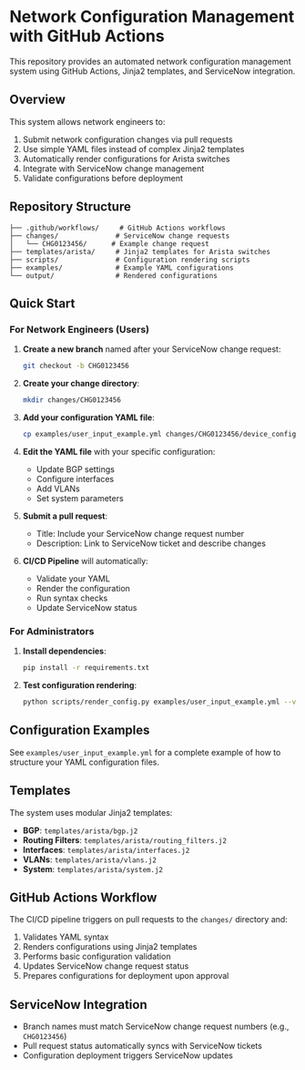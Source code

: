 # Network Configuration Management with GitHub Actions

This repository provides an automated network configuration management system using GitHub Actions, Jinja2 templates, and ServiceNow integration.

## Overview

This system allows network engineers to:
1. Submit network configuration changes via pull requests
2. Use simple YAML files instead of complex Jinja2 templates
3. Automatically render configurations for Arista switches
4. Integrate with ServiceNow change management
5. Validate configurations before deployment

## Repository Structure

```
├── .github/workflows/     # GitHub Actions workflows
├── changes/              # ServiceNow change requests
│   └── CHG0123456/      # Example change request
├── templates/arista/     # Jinja2 templates for Arista switches
├── scripts/              # Configuration rendering scripts
├── examples/             # Example YAML configurations
└── output/               # Rendered configurations
```

## Quick Start

### For Network Engineers (Users)

1. **Create a new branch** named after your ServiceNow change request:
   ```bash
   git checkout -b CHG0123456
   ```

2. **Create your change directory**:
   ```bash
   mkdir changes/CHG0123456
   ```

3. **Add your configuration YAML file**:
   ```bash
   cp examples/user_input_example.yml changes/CHG0123456/device_config.yml
   ```

4. **Edit the YAML file** with your specific configuration:
   - Update BGP settings
   - Configure interfaces
   - Add VLANs
   - Set system parameters

5. **Submit a pull request**:
   - Title: Include your ServiceNow change request number
   - Description: Link to ServiceNow ticket and describe changes

6. **CI/CD Pipeline** will automatically:
   - Validate your YAML
   - Render the configuration
   - Run syntax checks
   - Update ServiceNow status

### For Administrators

1. **Install dependencies**:
   ```bash
   pip install -r requirements.txt
   ```

2. **Test configuration rendering**:
   ```bash
   python scripts/render_config.py examples/user_input_example.yml --validate
   ```

## Configuration Examples

See `examples/user_input_example.yml` for a complete example of how to structure your YAML configuration files.

## Templates

The system uses modular Jinja2 templates:
- **BGP**: `templates/arista/bgp.j2`
- **Routing Filters**: `templates/arista/routing_filters.j2`
- **Interfaces**: `templates/arista/interfaces.j2`
- **VLANs**: `templates/arista/vlans.j2`
- **System**: `templates/arista/system.j2`

## GitHub Actions Workflow

The CI/CD pipeline triggers on pull requests to the `changes/` directory and:
1. Validates YAML syntax
2. Renders configurations using Jinja2 templates
3. Performs basic configuration validation
4. Updates ServiceNow change request status
5. Prepares configurations for deployment upon approval

## ServiceNow Integration

- Branch names must match ServiceNow change request numbers (e.g., `CHG0123456`)
- Pull request status automatically syncs with ServiceNow tickets
- Configuration deployment triggers ServiceNow updates
